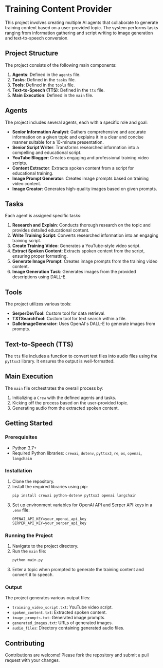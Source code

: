 # Training Content Provider

This project involves creating multiple AI agents that collaborate to generate training content based on a user-provided topic. The system performs tasks ranging from information gathering and script writing to image generation and text-to-speech conversion.

## Project Structure

The project consists of the following main components:

1. **Agents**: Defined in the `agents` file.
2. **Tasks**: Defined in the `tasks` file.
3. **Tools**: Defined in the `tools` file.
4. **Text-to-Speech (TTS)**: Defined in the `tts` file.
5. **Main Execution**: Defined in the `main` file.

## Agents

The project includes several agents, each with a specific role and goal:

- **Senior Information Analyst**: Gathers comprehensive and accurate information on a given topic and explains it in a clear and concise manner suitable for a 10-minute presentation.
- **Senior Script Writer**: Transforms researched information into a compelling and educational script.
- **YouTube Blogger**: Creates engaging and professional training video scripts.
- **Content Extractor**: Extracts spoken content from a script for educational training.
- **Image Prompt Generator**: Creates image prompts based on training video content.
- **Image Creator**: Generates high-quality images based on given prompts.

## Tasks

Each agent is assigned specific tasks:

1. **Research and Explain**: Conducts thorough research on the topic and provides detailed educational content.
2. **Write Training Script**: Converts researched information into an engaging training script.
3. **Create Training Video**: Generates a YouTube-style video script.
4. **Extract Spoken Content**: Extracts spoken content from the script, ensuring proper formatting.
5. **Generate Image Prompt**: Creates image prompts from the training video content.
6. **Image Generation Task**: Generates images from the provided descriptions using DALL-E.

## Tools

The project utilizes various tools:

- **SerperDevTool**: Custom tool for data retrieval.
- **TXTSearchTool**: Custom tool for text search within a file.
- **DalleImageGenerator**: Uses OpenAI's DALL-E to generate images from prompts.

## Text-to-Speech (TTS)

The `tts` file includes a function to convert text files into audio files using the `pyttsx3` library. It ensures the output is well-formatted.

## Main Execution

The `main` file orchestrates the overall process by:

1. Initializing a `Crew` with the defined agents and tasks.
2. Kicking off the process based on the user-provided topic.
3. Generating audio from the extracted spoken content.

## Getting Started

### Prerequisites

- Python 3.7+
- Required Python libraries: `crewai`, `dotenv`, `pyttsx3`, `re`, `os`, `openai`, `langchain`

### Installation

1. Clone the repository.
2. Install the required libraries using pip:
   ```bash
   pip install crewai python-dotenv pyttsx3 openai langchain
   ```
3. Set up environment variables for OpenAI API and Serper API keys in a `.env` file:
   ```env
   OPENAI_API_KEY=your_openai_api_key
   SERPER_API_KEY=your_serper_api_key
   ```

### Running the Project

1. Navigate to the project directory.
2. Run the `main` file:
   ```bash
   python main.py
   ```
3. Enter a topic when prompted to generate the training content and convert it to speech.

### Output

The project generates various output files:
- `training_video_script.txt`: YouTube video script.
- `spoken_content.txt`: Extracted spoken content.
- `image_prompts.txt`: Generated image prompts.
- `generated_images.txt`: URLs of generated images.
- `audio_files`: Directory containing generated audio files.

## Contributing

Contributions are welcome! Please fork the repository and submit a pull request with your changes.

